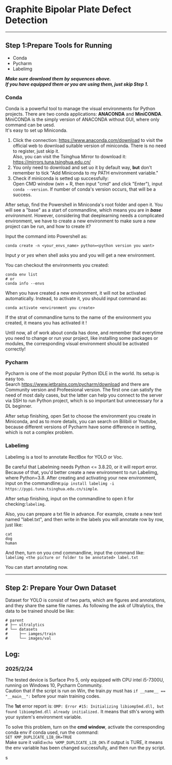 # Graphite Bipolar Plate Defect Detection
***
## Step 1:Prepare Tools for Running
- Conda
- Pycharm
- Labelimg  

***Make sure download them by sequences above.***  
***If you have equipped them or you are using them, just skip Step 1.***
### Conda
Conda is a powerful tool to manage the visual environments for Python projects.
There are two conda applications: **ANACONDA** and **MiniCONDA**. 
MiniCONDA is the simply version of ANACONDA without GUI, where only command can be uesd.  
It's easy to set up Miniconda.  
1. Click the connection: <https://www.anaconda.com/download> to visit the official web to download suitable version of miniconda.
There is no need to register, just skip it.   
Also, you can visit the Tsinghua Mirror to download it: <https://mirrors.tuna.tsinghua.edu.cn/>
2. You only need to download and set uo it by default way, **but** don't remember to tick "Add Miniconda to my PATH environment variable."   
3. Check if miniconda is setted up successfully:   
Open CMD window (win + R, then input "cmd" and click "Enter"), input `conda --version`.
If number of conda's version occurs, that will be a success.   

After setup, find the Powershell in Miniconda's root folder and open it. 
You will see a "base" as a start of commandline, which means you are in _**base** environment_.
However, considering that deeplearning needs a complicated environment, we have to create a new environment to make sure a new project can be run, and how to create it?   

Input the command into Powershell as:  
```commandline
conda create -n <your_envs_name> python=<python version you want>
```
Input *y* or *yes* when shell asks you and you will get a new environment.

You can checkout the environments you created:  
```commandline
conda env list
# or
conda info --envs
```
When you have created a new environment, it will not be activated automatically. 
Instead, to activate it, you should input command as:  
```commandline
conda activate <environment you create>
```
If the strat of commandline turns to the name of the environment you created, it means you has activated it !   

Until now, all of work about conda has done, and remember that everytime you need to change or run your project, like installing some packages or modules, the corresponding visual environment should be activated correctly!
### Pycharm
Pycharm is one of the most popular Python IDLE in the world. Its setup is easy too.  
Search <https://www.jetbrains.com/pycharm/download> and there are Community version and Profeesional version.
The first one can satisfy the need of most daily cases, but the latter can help you connect to the server via SSH to run Python project, which is so important but unnecessary for a DL beginner.  

After setup finishing, open Set to choose the environment you create in Miniconda, and as to more details, you can search on Bilibili or Youtube, because different versions of Pycharm have some difference in setting, which is not a complex problem.  
### Labelimg
Labelimg is a tool to annotate RectBox for YOLO or Voc.  

Be careful that Labelming needs Python <= 3.8.20, or it will report error.
Because of that, you'd better create a new environment to run Labelimg, where Python=3.8.
After creating and activating your new environment, input on the commandline:`pip install labelimg -i https://pypi.tuna.tsinghua.edu.cn/simple`.

After setup finishing, input on the commandline to open it for checking:`labelimg`.

Also, you can prepare a txt file in advance. For example, create a new text named "label.txt", and then write in the labels you will annotate row by row, just like:
```text
cat
dog
human
```
And then, turn on you cmd commandline, input the command like:  
`labelimg <the picture or folder to be annotated> label.txt`

You can start annotating now.
***
## Step 2: Prepare Your Own Dataset
Dataset for YOLO is consist of two parts, which are figures and annotations, and they share the same file names.
As following the ask of Ultralytics, the data to be trained should be like:  
```text
# parent
# ├── ultralytics
# └── datasets
#     ├── iamges/train
#     └── images/val
```


## Log:
### 2025/2/24
The tested device is Surface Pro 5, only equipped with CPU intel i5-7300U, running on Windows 10, Pycharm Community.  
Caution that if the script is run on Win, the train.py must has `if __name__ == "__main__":` before your main training codes.  

The **1st** error report is: `OMP: Error #15: Initializing libiomp5md.dll, but found libiomp5md.dll already initialized.` It means that sth's wrong with your system's environment variable.   

To solve this problem, turn on the **cmd window**, activate the corresponding conda env if conda used,
run the command:  
```SET KMP_DUPLICATE_LIB_OK=TRUE```  
Make sure it valid:`echo %KMP_DUPLICATE_LIB_OK%` if output is TURE, it means the env variable has been changed successfully, and then run the py script.  

s